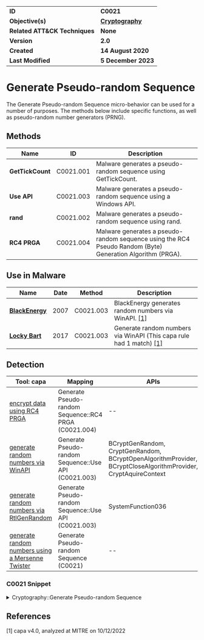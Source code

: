<table>
<tr>
<td><b>ID</b></td>
<td><b>C0021</b></td>
</tr>
<tr>
<td><b>Objective(s)</b></td>
<td><b><a href="../cryptography">Cryptography</a></b></td>
</tr>
<tr>
<td><b>Related ATT&CK Techniques</b></td>
<td><b>None</b></td>
</tr>
<tr>
<td><b>Version</b></td>
<td><b>2.0</b></td>
</tr>
<tr>
<td><b>Created</b></td>
<td><b>14 August 2020</b></td>
</tr>
<tr>
<td><b>Last Modified</b></td>
<td><b>5 December 2023</b></td>
</tr>
</table>


# Generate Pseudo-random Sequence

The Generate Pseudo-random Sequence micro-behavior can be used for a number of purposes. The methods below include specific functions, as well as pseudo-random number generators (PRNG).

## Methods

|Name|ID|Description|
|---|---|---|
|**GetTickCount**|C0021.001|Malware generates a pseudo-random sequence using GetTickCount.|
|**Use API**|C0021.003|Malware generates a pseudo-random sequence using a Windows API.|
|**rand**|C0021.002|Malware generates a pseudo-random sequence using rand.|
|**RC4 PRGA**|C0021.004|Malware generates a pseudo-random sequence using the RC4 Pseudo Random (Byte) Generation Algorithm (PRGA).|

## Use in Malware

|Name|Date|Method|Description|
|---|---|---|---|
|[**BlackEnergy**](../../xample-malware/blackenergy.md)|2007|C0021.003|BlackEnergy generates random numbers via WinAPI. [[1]](#1)|
|[**Locky Bart**](../../xample-malware/locky-bart.md)|2017|C0021.003|Generate random numbers via WinAPI (This capa rule had 1 match) [[1]](#1)|

## Detection

|Tool: capa|Mapping|APIs|
|---|---|---|
|[encrypt data using RC4 PRGA](https://github.com/mandiant/capa-rules/blob/master/data-manipulation/encryption/rc4/encrypt-data-using-rc4-prga.yml)|Generate Pseudo-random Sequence::RC4 PRGA (C0021.004)|--|
|[generate random numbers via WinAPI](https://github.com/mandiant/capa-rules/blob/master/data-manipulation/prng/generate-random-numbers-via-winapi.yml)|Generate Pseudo-random Sequence::Use API (C0021.003)|BCryptGenRandom, CryptGenRandom, BCryptOpenAlgorithmProvider, BCryptCloseAlgorithmProvider, CryptAquireContext|
|[generate random numbers via RtlGenRandom](https://github.com/mandiant/capa-rules/blob/master/data-manipulation/prng/generate-random-numbers-via-rtlgenrandom.yml)|Generate Pseudo-random Sequence::Use API (C0021.003)|SystemFunction036|
|[generate random numbers using a Mersenne Twister](https://github.com/mandiant/capa-rules/blob/master/data-manipulation/prng/mersenne/generate-random-numbers-using-a-mersenne-twister.yml)|Generate Pseudo-random Sequence (C0021)|--|

### C0021 Snippet
<details>
<summary> Cryptography::Generate Pseudo-random Sequence </summary>
SHA256: 192cdcbdec8bdebb7cae89037d6004b4aff2b8264c35a3875fa2d6db104437ca
Location: 0x40B120
<pre>
mov     eax, [DAT_00423174]     ; set up the array of values used for the twister
mov     ecx, dword ptr [eax*0x4 + DAT_004227b0]
mov     dword ptr [EBP + local_8], ecx
mov     edx, dword ptr [DAT_00423174]
add     edx, 0x1
mov     dword ptr [DAT_OO423174], edx
mov     eax, dword ptr [ebp + local_8]  ; set up by taking x (value in series to start the transform, stored at the memory address [ebp + local_8] in this case
shr     eax, 0xb        ; shift x right by 11
xor     eax, dword ptr [ebp + local_8]  ; xor the result of the previous operation with the old value of x.  The eax register now contains intermediate value y
mov     dword ptr [ebp + local_8], eax  ; store the value of y
mov     ecx, dword ptr [ebp + local_8]  ; ecx now contains y
shl     ecx, 0x7        ; shift y left by 7
and     ecx, 0x9d2c5680 ; perform a bitwise and against a known constant bitmask (this value is specified in the transform equation)
xor     ecx, dword ptr [ebp + local_8]  ; xor the output of the previous two instructions with the old value of y to produce y1 (still an intermediate value)
mov     dword ptr [ebp + local_8], ecx  ; store y1
mov     edx, dword ptr [ebp + local_8]  ; load  y1 into edx to start the third part of the transform
shl     edx, 0xf        ; shift y1 left by 15
and     edx, 0xefc60000 ; take y1 and perform a bitwise and operation with another constant
xor     edx, dword ptr [ebp + local_8]  ; xor the output from the previous two instructions with the value of y1 stored earlier
mov     dword ptr [ebp + local_8], edx  ; save this new intermediate y-value (y2)
mov     eax, dword ptr [ebp + local_8]  ; load y2 into eax to start the final portion of the transform and produce the output
shr     eax, 0x12       ; shift y2 right by 18
xor     eax, dword ptr [ebp + local_8]  ; xor the output from the previous instruction with the value of y2 stored earlier
mov     dword ptr [ebp + local_8], eax  ; store the z-value (final output)
mov     eax, dword ptr [ebp + local_8]  ; load the z-value into eax to return it
mov     esp, ebp        ; move the stack pointer to the frame pointer
pop     ebp     ; pop the current frame off the stack
ret     ; return from the function
</pre>
</details>

## References

<a name="1">[1]</a> capa v4.0, analyzed at MITRE on 10/12/2022

